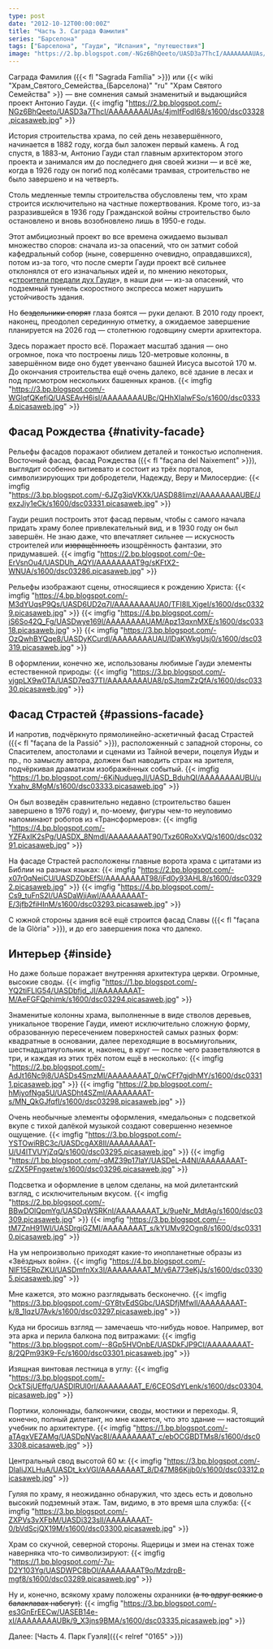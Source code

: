 ```yaml
---
type: post
date: "2012-10-12T00:00:00Z"
title: "Часть 3. Саграда Фамилия"
series: "Барселона"
tags: ["Барселона", "Гауди", "Испания", "путешествия"]
image: "https://2.bp.blogspot.com/-NGz6BhQeeto/UASD3a7ThcI/AAAAAAAAUAs/4jmIfFodI68/s1600/dsc03328.picasaweb.jpg"
---
```


Саграда Фамилия ({{< fl "Sagrada Família" >}}) или {{< wiki "Храм_Святого_Семейства_(Барселона)" "ru" "Храм Святого Семейства" >}} — вне сомнения самый знаменитый и выдающийся проект Антонио Гауди.
{{< imgfig "https://2.bp.blogspot.com/-NGz6BhQeeto/UASD3a7ThcI/AAAAAAAAUAs/4jmIfFodI68/s1600/dsc03328.picasaweb.jpg" >}}

<!--more-->

История строительства храма, по сей день незавершённого, начинается в 1882 году, когда был заложен первый камень. А год спустя, в 1883-м, Антонио Гауди стал главным архитектором этого проекта и занимался им до последнего дня своей жизни — и всё же, когда в 1926 году он погиб под колёсами трамвая, строительство не было завершено и на четверть.

Столь медленные темпы строительства обусловлены тем, что храм строится исключительно на частные пожертвования. Кроме того, из-за разразившейся в 1936 году Гражданской войны строительство было остановлено и вновь возобновлено лишь в 1950-е годы.

Этот амбициозный проект во все времена ожидаемо вызывал множество споров: сначала из-за опасений, что он затмит собой кафедральный собор (ныне, совершенно очевидно, оправдавшихся), потом из-за того, что после смерти Гауди проект всё сильнее отклонялся от его изначальных идей и, по мнению некоторых, «[строители предали дух Гауди](http://lenta.ru/news/2008/12/05/gaudi/)», в наши дни — из-за опасений, что подземный туннель скоростного экспресса может нарушить устойчивость здания.

Но ~~бездельники спорят~~ глаза боятся — руки делают. В 2010 году проект, наконец, преодолел серединную отметку, а ожидаемое завершение планируется на 2026 год — столетнюю годовщину смерти архитектора.

Здесь поражает просто всё. Поражает масштаб здания — оно огромное, пока что построены лишь 120-метровые колонны, в завершённом виде оно будет увенчано башней Иисуса высотой 170 м. До окончания строительства ещё очень далеко, всё здание в лесах и под присмотром нескольких башенных кранов.
{{< imgfig "https://3.bp.blogspot.com/-WGlqfQKefiQ/UASEAvH6isI/AAAAAAAAUBc/QHhXIalwFSo/s1600/dsc03334.picasaweb.jpg" >}}

## Фасад Рождества {#nativity-facade}

Рельефы фасадов поражают обилием деталей и тонкостью исполнения. Восточный фасад, фасад Рождества ({{< fl "façana del Naixement" >}}), выглядит особенно витиевато и состоит из трёх порталов, символизирующих три добродетели, Надежду, Веру и Милосердие:
{{< imgfig "https://3.bp.blogspot.com/-6JZg3iqVKXk/UASD88IimzI/AAAAAAAAUBE/JexzJiy1eCk/s1600/dsc03331.picasaweb.jpg" >}}

Гауди решил построить этот фасад первым, чтобы с самого начала придать храму более привлекательный вид, и в 1930 году он был завершён. Не знаю даже, что впечатляет сильнее — искусность строителей или ~~извращённость~~ изощрённость фантазии, это придумавшей.
{{< imgfig "https://2.bp.blogspot.com/-0e-ErVsnOu4/UASDUh_AQYI/AAAAAAAAT9g/sKFtX2-WNUA/s1600/dsc03286.picasaweb.jpg" >}}

Рельефы изображают сцены, относящиеся к рождению Христа:
{{< imgfig "https://4.bp.blogspot.com/-M3dYUqsP9Qs/UASD6UD2q7I/AAAAAAAAUA0/TFI8lLXjgeI/s1600/dsc03329.picasaweb.jpg" >}}
{{< imgfig "https://4.bp.blogspot.com/-iS6So42Q_Fg/UASDwye169I/AAAAAAAAUAM/Apz13qxnMXE/s1600/dsc03318.picasaweb.jpg" >}}
{{< imgfig "https://3.bp.blogspot.com/-OzQwhBYQqe8/UASDyKCurdI/AAAAAAAAUAU/lDaKWkgUsj0/s1600/dsc03319.picasaweb.jpg" >}}

В оформлении, конечно же, использованы любимые Гауди элементы естественной природы:
{{< imgfig "https://3.bp.blogspot.com/-vjgpLX9w0TA/UASD7eq37TI/AAAAAAAAUA8/pSJtqmZzQfA/s1600/dsc03330.picasaweb.jpg" >}}

## Фасад Страстей {#passions-facade}

И напротив, подчёркнуто прямолинейно-аскетичный фасад Страстей ({{< fl "façana de la Passió" >}}), расположенный с западной стороны, со Спасителем, апостолами и сценами из Тайной вечери, поцелуя Иуды и пр., по замыслу автора, должен был наводить страх на зрителя, подчёркивая драматизм изображённых событый.
{{< imgfig "https://1.bp.blogspot.com/-6KiNuduegJI/UASD_BduhQI/AAAAAAAAUBU/uYxahv_8MgM/s1600/dsc03333.picasaweb.jpg" >}}

Он был возведён сравнительно недавно (строительство башен завершено в 1976 году) и, по-моему, фигуры чем-то неуловимо напоминают роботов из «Трансформеров»:
{{< imgfig "https://4.bp.blogspot.com/-YZFAxIK2sPg/UASDX_8NmdI/AAAAAAAAT90/Txz60RoXxVQ/s1600/dsc03291.picasaweb.jpg" >}}

На фасаде Страстей расположены главные ворота храма с цитатами из Библии на разных языках:
{{< imgfig "https://2.bp.blogspot.com/-x07r0qNeiCU/UASDZObEfSI/AAAAAAAAT98/jFd0y93AHL8/s1600/dsc03292.picasaweb.jpg" >}}
{{< imgfig "https://4.bp.blogspot.com/-Cs9_tuFnS2I/UASDaWjiAwI/AAAAAAAAT-E/3jfb2fiHInM/s1600/dsc03293.picasaweb.jpg" >}}

С южной стороны здания всё ещё строится фасад Славы ({{< fl "façana de la Glòria" >}}), и до его завершения пока что далеко.

## Интерьер {#inside}

Но даже больше поражает внутренняя архитектура церкви. Огромные, высокие своды.
{{< imgfig "https://1.bp.blogspot.com/-YQ2tiFLlG54/UASDbfjd_JI/AAAAAAAAT-M/AeFGFQphimk/s1600/dsc03294.picasaweb.jpg" >}}

Знаменитые колонны храма, выполненные в виде стволов деревьев, уникальное творение Гауди, имеют исключительно сложную форму, образованную пересечением поверхностей самых разных форм: квадратные в основании, далее переходящие в восьмиугольник, шестнадцатиугольник и, наконец, в круг — после чего разветвляются в три, и каждая из этих трёх потом ещё в несколько:
{{< imgfig "https://2.bp.blogspot.com/-AdJt16Nc9j8/UASDs4SmzMI/AAAAAAAAT_0/wCFf7gjdhMY/s1600/dsc03311.picasaweb.jpg" >}}
{{< imgfig "https://2.bp.blogspot.com/-hMjyofNga5U/UASDht4SZmI/AAAAAAAAT-s/MN_QkGJfqfI/s1600/dsc03298.picasaweb.jpg" >}}

Очень необычные элементы оформления, «медальоны» с подсветкой вкупе с тихой далёкой музыкой создают совершенно неземное ощущение.
{{< imgfig "https://3.bp.blogspot.com/-YSTOwiRBC3c/UASDcgAX8II/AAAAAAAAT-U/U4lTVUYjZqQ/s1600/dsc03295.picasaweb.jpg" >}}
{{< imgfig "https://1.bp.blogspot.com/-qMZ39p17laY/UASDeL-A4NI/AAAAAAAAT-c/ZX5PFngxetw/s1600/dsc03296.picasaweb.jpg" >}}

Подсветка и оформление в целом сделаны, на мой дилетантский взгляд, с исключительным вкусом.
{{< imgfig "https://2.bp.blogspot.com/-BBwDOlQpmYg/UASDqWSRKnI/AAAAAAAAT_k/9ueNr_MdtAg/s1600/dsc03309.picasaweb.jpg" >}}
{{< imgfig "https://3.bp.blogspot.com/--tM7ZnH91WI/UASDrgiGZMI/AAAAAAAAT_s/kYUMv92Ogn8/s1600/dsc03310.picasaweb.jpg" >}}

На ум непроизвольно приходят какие-то инопланетные образы из «Звёздных войн».
{{< imgfig "https://4.bp.blogspot.com/-NIF15ERpZKU/UASDmfnXx3I/AAAAAAAAT_M/v6A773eKjJs/s1600/dsc03305.picasaweb.jpg" >}}

Мне кажется, это можно разглядывать бесконечно.
{{< imgfig "https://3.bp.blogspot.com/-GY8tvEdSGbc/UASDfjMfwlI/AAAAAAAAT-k/8_1lqzU7Avk/s1600/dsc03297.picasaweb.jpg" >}}

Куда ни бросишь взгляд — замечаешь что-нибудь новое. Например, вот эта арка и перила балкона под витражами:
{{< imgfig "https://3.bp.blogspot.com/--8Gp5HVOnbE/UASDkFJP9CI/AAAAAAAAT-8/2QPm93K9-Fc/s1600/dsc03301.picasaweb.jpg" >}}

Изящная винтовая лестница в углу:
{{< imgfig "https://3.bp.blogspot.com/-OckTSjUEffg/UASDlRUl0rI/AAAAAAAAT_E/6CEOSdYLenk/s1600/dsc03304.picasaweb.jpg" >}}

Портики, колоннады, балкончики, своды, мостики и переходы. Я, конечно, полный дилетант, но мне кажется, что это здание — настоящий учебник по архитектуре.
{{< imgfig "https://1.bp.blogspot.com/-aTAgxVEZAMg/UASDpNVac8I/AAAAAAAAT_c/ebOCGBDTMs8/s1600/dsc03308.picasaweb.jpg" >}}

Центральный свод высотой 60 м:
{{< imgfig "https://3.bp.blogspot.com/-DlaIiJXLHuA/UASDt_kxVGI/AAAAAAAAT_8/D47M86Kjjb0/s1600/dsc03312.picasaweb.jpg" >}}

Гуляя по храму, я неожиданно обнаружил, что здесь есть и довольно высокий подземный этаж. Там, видимо, в это время шла служба:
{{< imgfig "https://3.bp.blogspot.com/-ZXPVs3vXFbM/UASDi323sII/AAAAAAAAT-0/bVdScjQX19M/s1600/dsc03300.picasaweb.jpg" >}}

Храм со скучной, северной стороны. Ящерицы и змеи на стенах тоже наверняка что-то символизируют:
{{< imgfig "https://1.bp.blogspot.com/-7u-D2Y103Yg/UASDWPC8bOI/AAAAAAAAT9o/MzdrpB-mgf8/s1600/dsc03289.picasaweb.jpg" >}}

Ну и, конечно, всякому храму положены охранники ~~(а то вдруг всякие в балаклавах набегут)~~:
{{< imgfig "https://3.bp.blogspot.com/-es3GnErEECw/UASEB14e-xI/AAAAAAAAUBk/9_X3jns9BMA/s1600/dsc03335.picasaweb.jpg" >}}

Далее: [Часть 4. Парк Гуэля]({{< relref "0165" >}})
